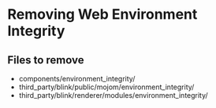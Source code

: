 # Removing Web Environment Integrity

## Files to remove

 - components/environment_integrity/
 - third_party/blink/public/mojom/environment_integrity/
 - third_party/blink/renderer/modules/environment_integrity/
